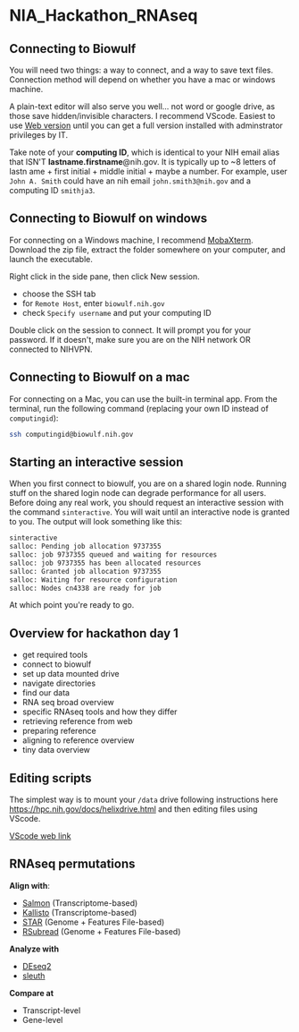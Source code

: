 # NIA_Hackathon_RNAseq

## Connecting to Biowulf

You will need two things: a way to connect, and a way to save text files. Connection method will depend on whether you have a mac or windows machine. 

A plain-text editor will also serve you well... not word or google drive, as those save hidden/invisible characters. I recommend VScode. Easiest to use [Web version](https://vscode.dev/) until you can get a 
full version installed with adminstrator privileges by IT.

Take note of your **computing ID**, which is identical to your NIH email alias that ISN'T **lastname.firstname**@nih.gov.
It is typically up to ~8 letters of lastn ame + first initial + middle initial + maybe a number.
For example, user `John A. Smith` could have an nih email `john.smith3@nih.gov` and a computing ID `smithja3`.

## Connecting to Biowulf on windows

For connecting on a Windows machine, I recommend [MobaXterm](https://mobaxterm.mobatek.net/download-home-edition.html). Download the zip file, extract the folder somewhere on your computer, and launch the executable.

Right click in the side pane, then click New session. 
- choose the SSH tab
- for `Remote Host`, enter `biowulf.nih.gov`
- check `Specify username` and put your computing ID

Double click on the session to connect. It will prompt you for your password. If it doesn't, make sure
you are on the NIH network OR connected to NIHVPN.

## Connecting to Biowulf on a mac
For connecting on a Mac, you can use the built-in terminal app. From the terminal, run the following command (replacing your own ID instead of `computingid`):
```bash
ssh computingid@biowulf.nih.gov
```

## Starting an interactive session
When you first connect to biowulf, you are on a shared login node. Running stuff on the shared login node can degrade performance for all users. Before doing any real work, you should request an interactive session with the command `sinteractive`. You will wait until an interactive node is granted to you. The output will look something like this:
```bash
sinteractive
salloc: Pending job allocation 9737355
salloc: job 9737355 queued and waiting for resources
salloc: job 9737355 has been allocated resources
salloc: Granted job allocation 9737355
salloc: Waiting for resource configuration
salloc: Nodes cn4338 are ready for job
```
At which point you're ready to go.


## Overview for hackathon day 1
- get required tools
- connect to biowulf
- set up data mounted drive
- navigate directories
- find our data
- RNA seq broad overview
- specific RNAseq tools and how they differ
- retrieving reference from web
- preparing reference
- aligning to reference overview
- tiny data overview

## Editing scripts
The simplest way is to mount your `/data` drive following instructions here https://hpc.nih.gov/docs/helixdrive.html and then editing files using VScode.

[VScode web link](https://vscode.dev/)

## RNAseq permutations
**Align with**:
- [Salmon](https://combine-lab.github.io/salmon/) (Transcriptome-based)
- [Kallisto](https://pachterlab.github.io/kallisto/) (Transcriptome-based)
- [STAR](https://github.com/alexdobin/STAR) (Genome + Features File-based)
- [RSubread](https://bioconductor.org/packages/release/bioc/html/Rsubread.html) (Genome + Features File-based)

**Analyze with**
- [DEseq2](https://bioconductor.org/packages/release/bioc/html/DESeq2.html)
- [sleuth](https://pachterlab.github.io/sleuth/about)

**Compare at**
- Transcript-level
- Gene-level